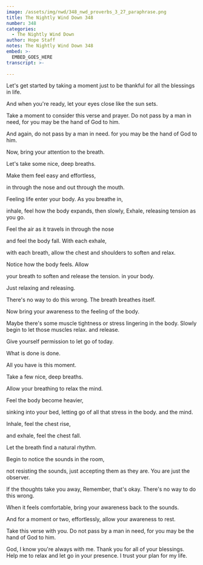```yaml
---
image: /assets/img/nwd/348_nwd_proverbs_3_27_paraphrase.png
title: The Nightly Wind Down 348
number: 348
categories:
  - The Nightly Wind Down
author: Hope Staff
notes: The Nightly Wind Down 348
embed: >-
  EMBED_GOES_HERE
transcript: >-
  
---
```

Let's get started by taking a moment just to be thankful for all the blessings in life.

And when you're ready, let your eyes close like the sun sets.

Take a moment to consider this verse and prayer. Do not pass by a man in need, for you may be the hand of God to him.

And again, do not pass by a man in need. for you may be the hand of God to him.

Now, bring your attention to the breath.

Let's take some nice, deep breaths.

Make them feel easy and effortless,

in through the nose and out through the mouth.

Feeling life enter your body. As you breathe in,

inhale, feel how the body expands, then slowly, Exhale, releasing tension as you go.

Feel the air as it travels in through the nose

and feel the body fall. With each exhale,

with each breath, allow the chest and shoulders to soften and relax.

Notice how the body feels. Allow

your breath to soften and release the tension. in your body.

Just relaxing and releasing.

There's no way to do this wrong. The breath breathes itself.

Now bring your awareness to the feeling of the body.

Maybe there's some muscle tightness or stress lingering in the body. Slowly begin to let those muscles relax. and release.

Give yourself permission to let go of today.

What is done is done.

All you have is this moment.

Take a few nice, deep breaths.

Allow your breathing to relax the mind.

Feel the body become heavier,

sinking into your bed, letting go of all that stress in the body. and the mind.

Inhale, feel the chest rise,

and exhale, feel the chest fall.

Let the breath find a natural rhythm.

Begin to notice the sounds in the room,

not resisting the sounds, just accepting them as they are. You are just the observer.

If the thoughts take you away, Remember, that's okay. There's no way to do this wrong.

When it feels comfortable, bring your awareness back to the sounds.

And for a moment or two, effortlessly, allow your awareness to rest.

Take this verse with you. Do not pass by a man in need, for you may be the hand of God to him.

God, I know you're always with me. Thank you for all of your blessings. Help me to relax and let go in your presence. I trust your plan for my life.

